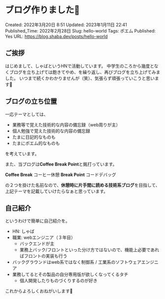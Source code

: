 # ブログ作りました👋

Created: 2022年3月20日 8:51
Updated: 2023年1月11日 22:41
Published_Time: 2022年2月28日
Slug: hello-world
Tags: ポエム
Published: Yes
URL: https://blog.shaba.dev/posts/hello-world

## ご挨拶

はじめまして、しゃばというHNで活動しています。
中学生のころから幾度となくブログを立ち上げては飽きてやめ、を繰り返し、再びブログを立ち上げてみました。
いつまで続くかわかりませんが（笑）、気張らず頑張っていこうと思います🙏

## ブログの立ち位置

一応テーマとしては、

- 業務等で覚えた技術的な内容の備忘録（web周りが主）
- 個人勉強で覚えた技術的な内容の備忘録
- たまに日記的なものも
- たまにポエム的なものも

を考えています。

また、当ブログは**Coffee Break Point**と銘打っています。

**Coffee Break**                 コーヒー休憩
             **Break Point**      コードデバッグ

の２つを掛けた名前なので、**休憩時に片手間に読める技術系ブログ**を目指して、上記テーマを記載していけたらなぁと思っています。

## 自己紹介

というわけで簡単に自己紹介を。

- HN: しゃば
- 職業: webエンジニア（３年目）
    - バックエンドが主
    - 業務上バック/フロントといった分け方ではないので、機能上必要であればフロントの実装も行う
- バックグラウンドはweb系ではなく制御系 / 工業系のソフトウェアエンジニア
- 業務してるとその製品の自分専用版が欲しくなってくるタチ
    - 個人開発したりものづくりするのが好き

これからよろしくおねがいします🙇